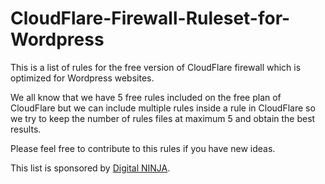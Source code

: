 # CloudFlare-Firewall-Ruleset-for-Wordpress

This is a list of rules for the free version of CloudFlare firewall which is optimized for Wordpress websites.

We all know that we have 5 free rules included on the free plan of CloudFlare but we can include multiple rules inside a rule in CloudFlare so we try to keep the number of rules files at maximum 5 and obtain the best results.

Please feel free to contribute to this rules if you have new ideas.

This list is sponsored by [Digital NINJA](https://digitalninja.ro/).
